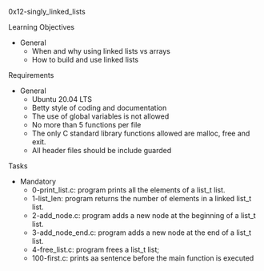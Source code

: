0x12-singly_linked_lists

Learning Objectives
- General
	- When and why using linked lists vs arrays
	- How to build and use linked lists

Requirements
- General
	- Ubuntu 20.04 LTS
	- Betty style of coding and documentation
	- The use of global variables is not allowed
	- No more than 5 functions per file
	- The only C standard library functions allowed are malloc, free and exit.
	- All header files should be include guarded

Tasks
- Mandatory
	- 0-print_list.c: program prints all the elements of a list_t list.
	- 1-list_len: program returns the number of elements in a linked list_t list.
	- 2-add_node.c: program adds a new node at the beginning of a list_t list.
	- 3-add_node_end.c: program adds a new node at the end of a list_t list.
	- 4-free_list.c: program frees a list_t list;
	- 100-first.c: prints aa sentence before the main function is executed
